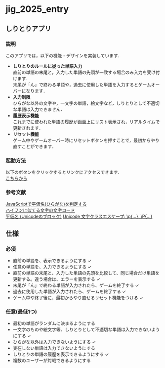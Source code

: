# jig_2025_entry

## しりとりアプリ

### 説明

このアプリでは，以下の機能・デザインを実装しています．

- **しりとりのルールに従った単語入力** <br>
  直前の単語の末尾と，入力した単語の先頭が一致する場合のみ入力を受け付けます．<br>
  末尾が「ん」で終わる単語や，過去に使用した単語を入力するとゲームオーバーになります．<br>
- **入力制限** <br>
  ひらがな以外の文字や，一文字の単語，絵文字など，しりとりとして不適切な単語は入力できません．
- **履歴表示機能** <br>
  これまでに使われた単語の履歴が画面上にリスト表示され，リアルタイムで更新されます．
- **リセット機能** <br>
  ゲーム中やゲームオーバー時にリセットボタンを押すことで，最初からやり直すことができます．

### 起動方法

以下のボタンをクリックするとリンクにアクセスできます．<br>
[こちらから](https://devstyle404-jig-2025-en-21.deno.dev/)

### 参考文献

[JavaScriptで平仮名(ひらがな)を判定する](https://qiita.com/thzking/items/f07633e0ee9145a85ace)<br>
[ハイフンに似てる文字の文字コード](https://qiita.com/ryounagaoka/items/4cf5191d1a2763667add)<br>
[平仮名 (Unicodeのブロック)](https://ja.wikipedia.org/wiki/%E5%B9%B3%E4%BB%AE%E5%90%8D_(Unicode%E3%81%AE%E3%83%96%E3%83%AD%E3%83%83%E3%82%AF))
[Unicode 文字クラスエスケープ: \p{...}, \P{...}](https://developer.mozilla.org/ja/docs/Web/JavaScript/Reference/Regular_expressions/Unicode_character_class_escape)

## 仕様

### 必須

- 直前の単語を、表示できるようにする &check;
- 任意の単語を、入力できるようにする &check;
- 直前の単語の末尾と、入力した単語の先頭を比較して、同じ場合だけ単語を更新する。違う場合は、エラーを表示する
  &check;
- 末尾が「ん」で終わる単語が入力されたら、ゲームを終了する &check;
- 過去に使用した単語が入力されたら、ゲームを終了する &check;
- ゲーム中や終了後に、最初からやり直せるリセット機能をつける &check;

### 任意(最低1つ)

- 最初の単語がランダムに決まるようにする
- 一文字のものや絵文字等、しりとりとして不適切な単語は入力できないようにする
  &check;
- ひらがな以外は入力できないようにする &check;
- 実在しない単語は入力できないようにする
- しりとりの単語の履歴を表示できるようにする &check;
- 複数のユーザーが対戦できるようにする

